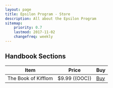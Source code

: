 ```yaml
---
layout: page
title: Epsilon Program - Store
description: All about the Epsilon Program
sitemap:
    priority: 0.7
    lastmod: 2017-11-02
    changefreq: weekly
---
```

## Handbook Sections
<div class="table-wrapper">
	<table>
		<thead>
			<tr>
				<th>Item</th>
				<th>Price</th>
				<th>Buy</th>
			</tr>
		</thead>
		<tbody>
			<tr>
				<td>The Book of Kifflom</td>
				<td>$9.99 ((OOC))</td>
				<td><a href="#" class="button">Buy</a></td>
			</tr>
		</tbody>
	</table>
</div>
